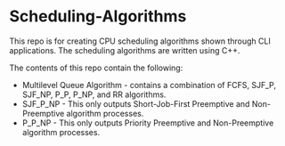 # Scheduling-Algorithms
This repo is for creating CPU scheduling algorithms shown through CLI applications. The scheduling algorithms are written using C++.

The contents of this repo contain the following:
 * Multilevel Queue Algorithm - contains a combination of FCFS, SJF_P, SJF_NP, P_P, P_NP, and RR algorithms.
 * SJF_P_NP - This only outputs Short-Job-First Preemptive and Non-Preemptive algorithm processes.
 * P_P_NP - This only outputs Priority Preemptive and Non-Preemptive algorithm processes.
